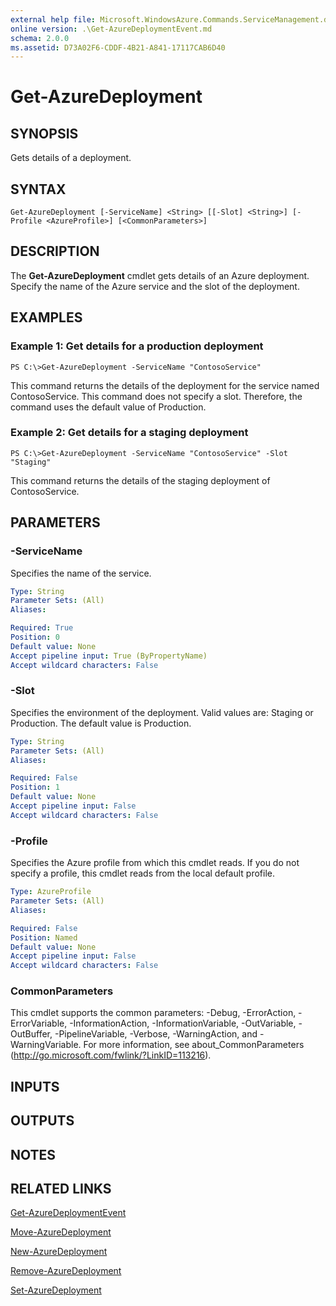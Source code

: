 ```yaml
---
external help file: Microsoft.WindowsAzure.Commands.ServiceManagement.dll-Help.xml
online version: .\Get-AzureDeploymentEvent.md
schema: 2.0.0
ms.assetid: D73A02F6-CDDF-4B21-A841-17117CAB6D40
---
```


# Get-AzureDeployment

## SYNOPSIS
Gets details of a deployment.

## SYNTAX

```
Get-AzureDeployment [-ServiceName] <String> [[-Slot] <String>] [-Profile <AzureProfile>] [<CommonParameters>]
```

## DESCRIPTION
The **Get-AzureDeployment** cmdlet gets details of an Azure deployment.
Specify the name of the Azure service and the slot of the deployment.

## EXAMPLES

### Example 1: Get details for a production deployment
```
PS C:\>Get-AzureDeployment -ServiceName "ContosoService"
```

This command returns the details of the deployment for the service named ContosoService.
This command does not specify a slot.
Therefore, the command uses the default value of Production.

### Example 2: Get details for a staging deployment
```
PS C:\>Get-AzureDeployment -ServiceName "ContosoService" -Slot "Staging"
```

This command returns the details of the staging deployment of ContosoService.

## PARAMETERS

### -ServiceName
Specifies the name of the service.

```yaml
Type: String
Parameter Sets: (All)
Aliases: 

Required: True
Position: 0
Default value: None
Accept pipeline input: True (ByPropertyName)
Accept wildcard characters: False
```

### -Slot
Specifies the environment of the deployment.
Valid values are: Staging or Production.
The default value is Production.

```yaml
Type: String
Parameter Sets: (All)
Aliases: 

Required: False
Position: 1
Default value: None
Accept pipeline input: False
Accept wildcard characters: False
```

### -Profile
Specifies the Azure profile from which this cmdlet reads.
If you do not specify a profile, this cmdlet reads from the local default profile.

```yaml
Type: AzureProfile
Parameter Sets: (All)
Aliases: 

Required: False
Position: Named
Default value: None
Accept pipeline input: False
Accept wildcard characters: False
```

### CommonParameters
This cmdlet supports the common parameters: -Debug, -ErrorAction, -ErrorVariable, -InformationAction, -InformationVariable, -OutVariable, -OutBuffer, -PipelineVariable, -Verbose, -WarningAction, and -WarningVariable. For more information, see about_CommonParameters (http://go.microsoft.com/fwlink/?LinkID=113216).

## INPUTS

## OUTPUTS

## NOTES

## RELATED LINKS

[Get-AzureDeploymentEvent](.\Get-AzureDeploymentEvent.md)

[Move-AzureDeployment](.\Move-AzureDeployment.md)

[New-AzureDeployment](.\New-AzureDeployment.md)

[Remove-AzureDeployment](.\Remove-AzureDeployment.md)

[Set-AzureDeployment](.\Set-AzureDeployment.md)


